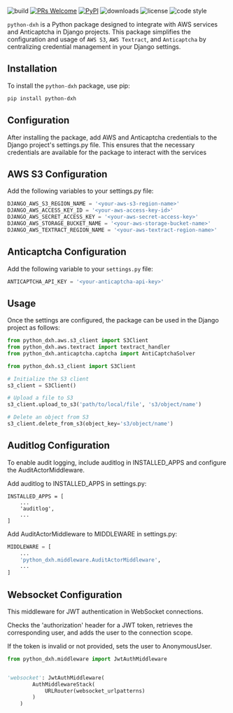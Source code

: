 ![build](https://img.shields.io/github/workflow/status/iamfoysal/py-app-store/Build)
[![PRs Welcome](https://img.shields.io/badge/PRs-welcome-brightgreen.svg)](https://github.com/iamfoysal/py-app-store/pulls)
[![PyPI](https://img.shields.io/pypi/v/python-app-store-scraper)](https://pypi.org/project/python-app-store-scraper/)
![downloads](https://img.shields.io/pypi/dm/python-app-store-scraper)
![license](https://img.shields.io/pypi/l/python-app-store-scraper)
![code style](https://img.shields.io/badge/code%20style-black-black)

`python-dxh` is a Python package designed to integrate with AWS services and Anticaptcha in Django projects. This package simplifies the configuration and usage of `AWS S3`, `AWS Textract`, and `Anticaptcha` by centralizing credential management in your Django settings.

## Installation

To install the `python-dxh` package, use pip:

```sh
pip install python-dxh
```
## Configuration

After installing the package, add AWS and Anticaptcha credentials to the Django project's settings.py file. This ensures that the necessary credentials are available for the package to interact with the services

## AWS S3 Configuration
Add the following variables to your settings.py file:
```python
DJANGO_AWS_S3_REGION_NAME = '<your-aws-s3-region-name>'
DJANGO_AWS_ACCESS_KEY_ID = '<your-aws-access-key-id>'
DJANGO_AWS_SECRET_ACCESS_KEY = '<your-aws-secret-access-key>'
DJANGO_AWS_STORAGE_BUCKET_NAME = '<your-aws-storage-bucket-name>'
DJANGO_AWS_TEXTRACT_REGION_NAME = '<your-aws-textract-region-name>'
```

## Anticaptcha Configuration
Add the following variable to your `settings.py` file:

```python
ANTICAPTCHA_API_KEY = '<your-anticaptcha-api-key>'
```

## Usage
Once the settings are configured, the package can be used in the Django project as follows:
    
```python   
from python_dxh.aws.s3_client import S3Client
from python_dxh.aws.textract import textract_handler
from python_dxh.anticaptcha.captcha import AntiCaptchaSolver
```
```python
from python_dxh.s3_client import S3Client

# Initialize the S3 client
s3_client = S3Client()

# Upload a file to S3
s3_client.upload_to_s3('path/to/local/file', 's3/object/name')

# Delete an object from S3
s3_client.delete_from_s3(object_key='s3/object/name')
```

## Auditlog Configuration
To enable audit logging, include auditlog in INSTALLED_APPS and configure the AuditActorMiddleware.

Add auditlog to INSTALLED_APPS in settings.py:

```
INSTALLED_APPS = [
    ...
    'auditlog',
    ...
]
```

Add AuditActorMiddleware to MIDDLEWARE in settings.py:

```python
MIDDLEWARE = [
    ...
    'python_dxh.middleware.AuditActorMiddleware',
    ...
]
``` 

## Websocket Configuration

This middleware for JWT authentication in WebSocket connections.

Checks the 'authorization' header for a JWT token, retrieves the corresponding user,
and adds the user to the connection scope.

If the token is invalid or not provided, sets the user to AnonymousUser.

```python
from python_dxh.middleware import JwtAuthMiddleware


'websocket': JwtAuthMiddleware(
        AuthMiddlewareStack(
            URLRouter(websocket_urlpatterns)
        )
    )
``` 